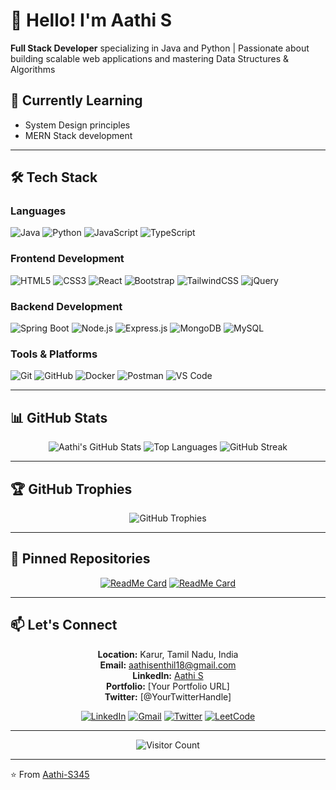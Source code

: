# 👋 Hello! I'm Aathi S

**Full Stack Developer** specializing in Java and Python | Passionate about building scalable web applications and mastering Data Structures & Algorithms

## 🚀 Currently Learning
- System Design principles
- MERN Stack development

---

## 🛠️ Tech Stack

### Languages
![Java](https://img.shields.io/badge/Java-%23ED8B00.svg?style=for-the-badge&logo=openjdk&logoColor=white)
![Python](https://img.shields.io/badge/Python-3776AB?style=for-the-badge&logo=python&logoColor=white)
![JavaScript](https://img.shields.io/badge/JavaScript-F7DF1E?style=for-the-badge&logo=javascript&logoColor=black)
![TypeScript](https://img.shields.io/badge/TypeScript-007ACC?style=for-the-badge&logo=typescript&logoColor=white)

### Frontend Development
![HTML5](https://img.shields.io/badge/HTML5-E34F26?style=for-the-badge&logo=html5&logoColor=white)
![CSS3](https://img.shields.io/badge/CSS3-1572B6?style=for-the-badge&logo=css3&logoColor=white)
![React](https://img.shields.io/badge/React-20232A?style=for-the-badge&logo=react&logoColor=61DAFB)
![Bootstrap](https://img.shields.io/badge/Bootstrap-563D7C?style=for-the-badge&logo=bootstrap&logoColor=white)
![TailwindCSS](https://img.shields.io/badge/Tailwind_CSS-38B2AC?style=for-the-badge&logo=tailwind-css&logoColor=white)
![jQuery](https://img.shields.io/badge/jQuery-0769AD?style=for-the-badge&logo=jquery&logoColor=white)

### Backend Development
![Spring Boot](https://img.shields.io/badge/Spring_Boot-6DB33F?style=for-the-badge&logo=spring-boot&logoColor=white)
![Node.js](https://img.shields.io/badge/Node.js-339933?style=for-the-badge&logo=nodedotjs&logoColor=white)
![Express.js](https://img.shields.io/badge/Express.js-000000?style=for-the-badge&logo=express&logoColor=white)
![MongoDB](https://img.shields.io/badge/MongoDB-47A248?style=for-the-badge&logo=mongodb&logoColor=white)
![MySQL](https://img.shields.io/badge/MySQL-4479A1?style=for-the-badge&logo=mysql&logoColor=white)

### Tools & Platforms
![Git](https://img.shields.io/badge/Git-F05032?style=for-the-badge&logo=git&logoColor=white)
![GitHub](https://img.shields.io/badge/GitHub-100000?style=for-the-badge&logo=github&logoColor=white)
![Docker](https://img.shields.io/badge/Docker-2496ED?style=for-the-badge&logo=docker&logoColor=white)
![Postman](https://img.shields.io/badge/Postman-FF6C37?style=for-the-badge&logo=postman&logoColor=white)
![VS Code](https://img.shields.io/badge/VS_Code-007ACC?style=for-the-badge&logo=visual-studio-code&logoColor=white)

---

## 📊 GitHub Stats

<div align="center">
  
![Aathi's GitHub Stats](https://github-readme-stats.vercel.app/api?username=Aathi-S345&show_icons=true&theme=tokyonight&hide_border=true)
![Top Languages](https://github-readme-stats.vercel.app/api/top-langs/?username=Aathi-S345&layout=compact&theme=tokyonight&hide_border=true)
![GitHub Streak](https://streak-stats.demolab.com?user=Aathi-S345&theme=tokyonight&hide_border=true)

</div>

---

## 🏆 GitHub Trophies

<div align="center">
  
![GitHub Trophies](https://github-profile-trophy.vercel.app/?username=Aathi-S345&theme=onedark&no-frame=true&row=1&column=6)

</div>

---

## 📌 Pinned Repositories

<div align="center">
  
[![ReadMe Card](https://github-readme-stats.vercel.app/api/pin/?username=Aathi-S345&repo=your-repo-name&theme=tokyonight)](https://github.com/Aathi-S345/your-repo-name)
[![ReadMe Card](https://github-readme-stats.vercel.app/api/pin/?username=Aathi-S345&repo=your-repo-name&theme=tokyonight)](https://github.com/Aathi-S345/your-repo-name)

</div>

---

## 📫 Let's Connect

<div align="center">
  
**Location:** Karur, Tamil Nadu, India  
**Email:** [aathisenthil18@gmail.com](mailto:aathisenthil18@gmail.com)  
**LinkedIn:** [Aathi S](https://www.linkedin.com/in/aathi-s/)  
**Portfolio:** [Your Portfolio URL]  
**Twitter:** [@YourTwitterHandle]

</div>

<div align="center">
  
[![LinkedIn](https://img.shields.io/badge/LinkedIn-0A66C2?style=for-the-badge&logo=linkedin&logoColor=white)](https://www.linkedin.com/in/aathi-s/)
[![Gmail](https://img.shields.io/badge/Gmail-EA4335?style=for-the-badge&logo=gmail&logoColor=white)](mailto:aathisenthil18@gmail.com)
[![Twitter](https://img.shields.io/badge/Twitter-1DA1F2?style=for-the-badge&logo=twitter&logoColor=white)](https://twitter.com/YourTwitterHandle)
[![LeetCode](https://img.shields.io/badge/LeetCode-FFA116?style=for-the-badge&logo=leetcode&logoColor=black)](https://leetcode.com/YourUsername/)

</div>

---

<div align="center">
  
![Visitor Count](https://komarev.com/ghpvc/?username=Aathi-S345&color=blueviolet&style=flat)

</div>

---

⭐️ From [Aathi-S345](https://github.com/Aathi-S345)
